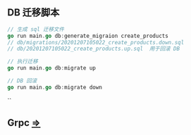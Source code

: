 ## DB 迁移脚本
```go
// 生成 sql 迁移文件
go run main.go db:generate_migraion create_products
// db/migrations/20201207105022_create_products.down.sql
// db/20201207105022_create_products.up.sql  用于回滚 DB

// 执行迁移
go run main.go db:migrate up

// DB 回滚
go run main.go db:migrate down
```
``

## Grpc [=>](https://grpc.io/docs/languages/go/quickstart/)
